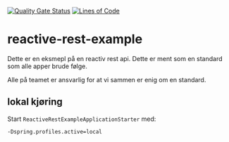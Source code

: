 [![Quality Gate Status](https://sonarcloud.io/api/project_badges/measure?project=testnav-reactive-rest-example&metric=alert_status)](https://sonarcloud.io/summary/new_code?id=testnav-reactive-rest-example)
[![Lines of Code](https://sonarcloud.io/api/project_badges/measure?project=testnav-reactive-rest-example&metric=ncloc)](https://sonarcloud.io/summary/new_code?id=testnav-reactive-rest-example)

# reactive-rest-example
Dette er en eksmepl på en reactiv rest api. Dette er ment som en standard som alle apper brude følge.

Alle på teamet er ansvarlig for at vi sammen er enig om en standard.

## lokal kjøring

Start `ReactiveRestExampleApplicationStarter` med:
```
-Dspring.profiles.active=local
```
